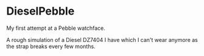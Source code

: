 DieselPebble
============

My first attempt at a Pebble watchface.

A rough simulation of a Diesel DZ7404 I have which I can't wear anymore as the strap breaks every few months.
